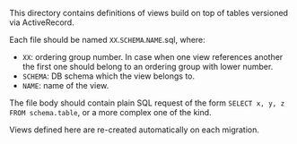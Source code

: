 This directory contains definitions of views build on top of tables versioned via ActiveRecord.

Each file should be named `XX`.`SCHEMA`.`NAME`.sql, where:

- `XX`: ordering group number. In case when one view references another the first one should belong to an ordering group with lower number.
- `SCHEMA`: DB schema which the view belongs to.
- `NAME`: name of the view.

The file body should contain plain SQL request of the form `SELECT x, y, z FROM schema.table`, or a more complex one of the kind.

Views defined here are re-created automatically on each migration.

